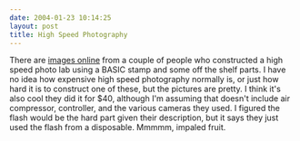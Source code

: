 ```yaml
---
date: 2004-01-23 10:14:25
layout: post
title: High Speed Photography
---
```


There  are [images online](http://web.mit.edu/Damonv/Public/Doombolt/) from a couple of people who constructed a high speed photo lab using a BASIC stamp and some off the shelf parts. I have no idea how expensive high speed photography normally is, or just how hard it is to construct one of these, but the pictures are pretty. I think it's also cool they did it for $40, although I'm assuming that doesn't include air compressor, controller, and the various cameras they used. I figured the flash would be the hard part given their description, but it says they just used the flash from a disposable. Mmmmm, impaled fruit.

